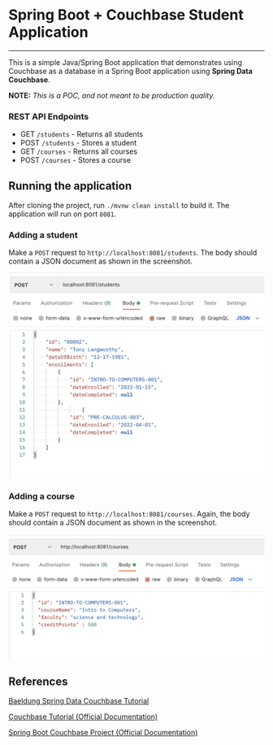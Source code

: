 # Spring Boot + Couchbase Student Application

---

This is a simple Java/Spring Boot application that demonstrates using Couchbase 
as a database in a Spring Boot application using **Spring Data Couchbase**. 

**NOTE:** *This is a POC, and not meant to be production 
quality.*

### REST API Endpoints
* GET `/students` - Returns all students
* POST `/students` - Stores a student
* GET `/courses` - Returns all courses
* POST `/courses` - Stores a course

## Running the application
After cloning the project, run `./mvnw clean install` to build it. The application will 
run on port `8081`.

### Adding a student
Make a `POST` request to `http://localhost:8081/students`.
The body should contain a JSON document as shown in the screenshot.

![Adding a student](screenshots/create-student.png)

### Adding a course
Make a `POST` request to `http://localhost:8081/courses`.
Again, the body should contain a JSON document as shown in the screenshot.

![Adding a student](screenshots/create-course.png)

## References

[Baeldung Spring Data Couchbase Tutorial](https://www.baeldung.com/spring-data-couchbase)

[Couchbase Tutorial (Official Documentation)](https://docs.couchbase.com/server/current/tutorials/couchbase-tutorial-student-records.html)

[Spring Boot Couchbase Project (Official Documentation)](https://docs.spring.io/spring-data/couchbase/docs/current/reference/html/)



